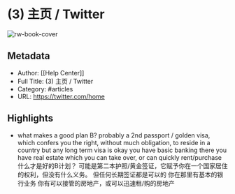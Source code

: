 # (3) 主页 / Twitter

![rw-book-cover](https://readwise-assets.s3.amazonaws.com/static/images/article2.74d541386bbf.png)

## Metadata
- Author: [[Help Center]]
- Full Title: (3) 主页 / Twitter
- Category: #articles
- URL: https://twitter.com/home

## Highlights
- what makes a good plan B? probably a 2nd passport / golden visa, which confers you the right, without much obligation, to reside in a country but any long term visa is okay you have basic banking there you have real estate which you can take over, or can quickly rent/purchase 什么才是好的B计划？ 可能是第二本护照/黄金签证，它赋予你在一个国家居住的权利，但没有什么义务。 但任何长期签证都是可以的 你在那里有基本的银行业务 你有可以接管的房地产，或可以迅速租/购的房地产
